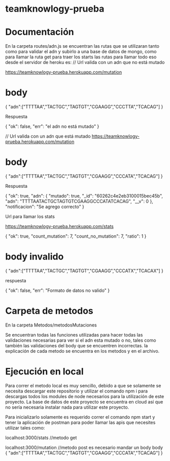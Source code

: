 # teamknowlogy-prueba
# Documentación

En la carpeta routes/adn.js se encuentran las rutas que se utilizaran tanto como para validar el adn y subirlo a una base de datos de mongo, como para llamar la ruta get para traer los starts las rutas para llamar todo eso desde el servidor de heroku es: 
// Url valida con un adn que no está mutado

https://teamknowlogy-prueba.herokuapp.com/mutation

# body 
{
"adn":["TTTTAA","TACTGC","TAGTGT","CGAAGG","CCCTTA","TCACAG"]
}


Respuesta

{
    "ok": false,
    "err": "el adn no está mutado"
}

// Url valida con un adn que está mutado
https://teamknowlogy-prueba.herokuapp.com/mutation
# body 
{
"adn":["TTTTAA","TACTGC","TAGTGT","CGAAGG","CCCATA","TCACAG"]
}

Respuesta 

{
    "ok": true,
    "adn": {
        "mutado": true,
        "_id": "60262c4e2eb3100015bec45b",
        "adn": "TTTTAATACTGCTAGTGTCGAAGGCCCATATCACAG",
        "__v": 0
    },
    "notificacion": "Se agrego correcto"
}

Url para llamar los stats

https://teamknowlogy-prueba.herokuapp.com/stats

{
    "ok": true,
    "count_mutation": 7,
    "count_no_mutation": 7,
    "ratio": 1
}

# body invalido 
{
"adn":["TTTTAA","TACTGC","TAGTGT","CGAAGG","CCCATX","TCACAX"]
}

respuesta

{
    "ok": false,
    "err": "Formato de datos no valido"
}

# Carpeta de metodos
En la carpeta Metodos/metodosMutaciones

Se encuentran todas las funciones utilizadas para hacer todas las validaciones necesarias para ver si el adn esta mutado o no, tales como también las validaciones del body que se encuentren incorrectas. la explicación de cada metodo se encuentra en los metodos y en el archivo.

# Ejecución en local

Para correr el metodo local es muy sencillo, debido a que se solamente se necesita descargar este repositorio y utilizar el comando npm i para descargas todos los modules de node necesarios para la utilización de este proyecto. La base de datos de este proyecto se encuentra en cloud así que no sería necesaria instalar nada para utilizar este proyecto.

Para inicializarlo solamente es requerido correr el comando npm start y tener la aplicación de postman para poder llamar las apis que necesites utilizar tales como:

localhost:3000/stats //metodo get

localhost:3000/mutation //metodo post es necesario mandar un body
body
{
"adn":["TTTTAA","TACTGC","TAGTGT","CGAAGG","CCCATA","TCACAG"]
}

